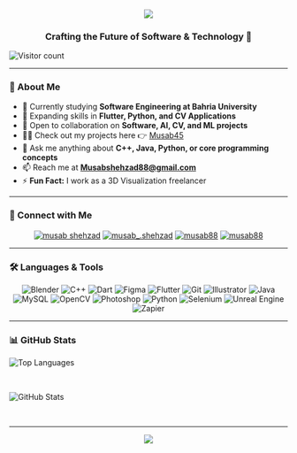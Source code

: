 <h1 align="center">
  <img src="https://readme-typing-svg.herokuapp.com?font=Orbitron&size=36&color=0AEFFF&center=true&vCenter=true&width=600&height=60&lines=Welcome+to+My+Space!+🚀;Hi+%F0%9F%91%8B%2C+I'm+Musab+Shehzad;A+Software+Engineer+from+Mars">
</h1>

<h3 align="center">Crafting the Future of Software & Technology 🚀</h3>

<p align="left">
  <img src="https://komarev.com/ghpvc/?username=musab45&label=Visitors&color=0e75b6&style=flat" alt="Visitor count" />
</p>

---

### 🚀 About Me

- 📔 Currently studying **Software Engineering at Bahria University**
- 🌱 Expanding skills in **Flutter, Python, and CV Applications**
- 🤝 Open to collaboration on **Software, AI, CV, and ML projects**
- 👨‍💻 Check out my projects here 👉 [Musab45](https://github.com/Musab45?tab=repositories)
- 💬 Ask me anything about **C++, Java, Python, or core programming concepts**
- 📫 Reach me at **Musabshehzad88@gmail.com**
- ⚡ **Fun Fact:** I work as a 3D Visualization freelancer

---

### 🔗 Connect with Me
<p align="center">
  <a href="https://linkedin.com/in/musab-shehzad-258184189/" target="blank"><img align="center" src="https://img.icons8.com/color/48/000000/linkedin.png" alt="musab shehzad" /></a>
  <a href="https://instagram.com/musab_.shehzad" target="blank"><img align="center" src="https://img.icons8.com/fluent/48/000000/instagram-new.png" alt="musab_.shehzad" /></a>
  <a href="https://www.behance.net/musab88" target="blank"><img align="center" src="https://img.icons8.com/color/48/000000/behance.png" alt="musab88" /></a>
  <a href="https://www.leetcode.com/musab88" target="blank"><img align="center" src="https://img.icons8.com/?size=40&id=wDGo581Ea5Nf&format=png&color=000000" alt="musab88" /></a>
</p>

---

### 🛠️ Languages & Tools
<p align="center">
  <img src="https://img.icons8.com/color/48/000000/blender-3d.png" alt="Blender" title="Blender"/>
  <img src="https://img.icons8.com/color/48/000000/c-plus-plus-logo.png" alt="C++" title="C++"/>
  <img src="https://img.icons8.com/color/48/000000/dart.png" alt="Dart" title="Dart"/>
  <img src="https://img.icons8.com/color/48/000000/figma.png" alt="Figma" title="Figma"/>
  <img src="https://img.icons8.com/color/48/000000/flutter.png" alt="Flutter" title="Flutter"/>
  <img src="https://img.icons8.com/color/48/000000/git.png" alt="Git" title="Git"/>
  <img src="https://img.icons8.com/color/48/000000/adobe-illustrator.png" alt="Illustrator" title="Illustrator"/>
  <img src="https://img.icons8.com/color/48/000000/java-coffee-cup-logo.png" alt="Java" title="Java"/>
  <img src="https://img.icons8.com/color/48/000000/mysql-logo.png" alt="MySQL" title="MySQL"/>
  <img src="https://img.icons8.com/color/48/000000/opencv.png" alt="OpenCV" title="OpenCV"/>
  <img src="https://img.icons8.com/color/48/000000/adobe-photoshop.png" alt="Photoshop" title="Photoshop"/>
  <img src="https://img.icons8.com/color/48/000000/python.png" alt="Python" title="Python"/>
  <img src="https://img.icons8.com/?size=48&id=38553&format=png&color=000000" alt="Selenium" title="Selenium"/>
  <img src="https://img.icons8.com/color/48/000000/unreal-engine.png" alt="Unreal Engine" title="Unreal Engine"/>
  <img src="https://img.icons8.com/?size=48&id=38553&format=png&color=000000" alt="Zapier" title="Zapier"/>
</p>

---

### 📊 GitHub Stats
<p align="left">
  <img src="https://github-readme-stats.vercel.app/api/top-langs?username=musab45&show_icons=true&theme=tokyonight&locale=en&layout=compact" alt="Top Languages" />
</p>
<br>
<p align="left">
  <img src="https://github-readme-stats.vercel.app/api?username=musab45&show_icons=true&locale=en&theme=tokyonight" alt="GitHub Stats" />
</p>
<br>

---

<p align="center">
  <img src="https://readme-typing-svg.herokuapp.com?font=Orbitron&size=20&color=0AEFFF&center=true&vCenter=true&width=600&height=40&lines=Thanks+for+stopping+by!+Keep+Exploring+💫">
</p>
